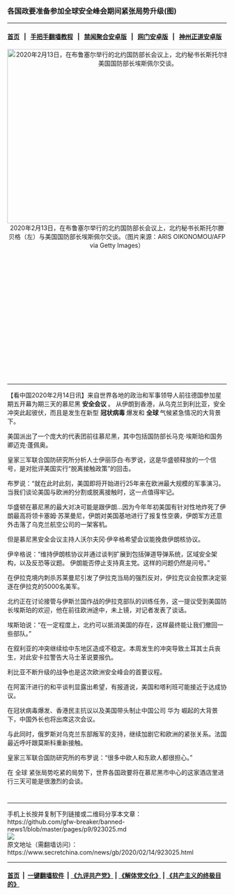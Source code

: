 ### 各国政要准备参加全球安全峰会期间紧张局势升级(图)
------------------------

#### [首页](https://github.com/gfw-breaker/banned-news1/blob/master/README.md) &nbsp;&nbsp;|&nbsp;&nbsp; [手把手翻墙教程](https://github.com/gfw-breaker/guides/wiki) &nbsp;&nbsp;|&nbsp;&nbsp; [禁闻聚合安卓版](https://github.com/gfw-breaker/bn-android) &nbsp;&nbsp;|&nbsp;&nbsp; [网门安卓版](https://github.com/oGate2/oGate) &nbsp;&nbsp;|&nbsp;&nbsp; [神州正道安卓版](https://github.com/SzzdOgate/update) 



<div class="article_right" style="fone-color:#000">
 <p style="text-align: center;">
  <img alt="2020年2月13日，在布鲁塞尔举行的北约国防部长会议上，北约秘书长斯托尔滕贝格（左）与美国国防部长埃斯佩尔交谈。" src="https://img3.secretchina.com/pic/2020/2-14/p2627081a964654933-ss.jpg" style="height:399px; width:600px"/>
  <br>
   2020年2月13日，在布鲁塞尔举行的北约国防部长会议上，北约秘书长斯托尔滕贝格（左）与美国国防部长埃斯佩尔交谈。（图片来源：ARIS OIKONOMOU/AFP via Getty Images）
   <span id="hideid" name="hideid" style="color:red;display:none;">
    <span href="https://www.secretchina.com">
    </span>
   </span>
  </br>
 </p>
 <div id="txt-mid1-t21-2017">
  <ins class="adsbygoogle" data-ad-client="ca-pub-1276641434651360" data-ad-slot="2451032099" style="display:inline-block;width:336px;height:280px">
  </ins>
  

---


  </div>
 </div>
 <p>
  【看中国2020年2月14日讯】来自世界各地的政治和军事领导人前往德国参加星期五开幕为期三天的慕尼黑
  <strong>
   <span href="https://www.secretchina.com/news/gb/tag/安全会议" target="_blank">
    安全会议
   </span>
  </strong>
  。 从伊朗到香港，从乌克兰到利比亚，安全冲突此起彼伏，而且是发生在新型
  <strong>
   冠状病毒
  </strong>
  爆发和
  <strong>
   全球
  </strong>
  气候紧急情况的大背景下。
  <span id="hideid" name="hideid" style="color:red;display:none;">
   <span href="https://www.secretchina.com">
   </span>
  </span>
 </p>
 <p>
  美国派出了一个庞大的代表团前往慕尼黑，其中包括国防部长马克·埃斯珀和国务卿迈克·蓬佩奥。
 </p>
 <p>
  皇家三军联合国防研究所分析人士伊丽莎白·布罗说，这是华盛顿释放的一个信号，是对批评美国实行“脱离接触政策”的回击。
 </p>
 <p>
  布罗说：“就在此时此刻，美国即将开始进行25年来在欧洲最大规模的军事演习。当我们谈论美国与欧洲的分割或脱离接触时，这一点值得牢记。
 </p>
 <p>
  华盛顿在慕尼黑的最大对决可能是跟伊朗...因为今年年初美国有针对性地炸死了伊朗最高将领卡塞姆·苏莱曼尼，伊朗对美国基地进行了报复性空袭，伊朗军方还意外击落了乌克兰航空公司的一架客机。
 </p>
 <p>
  但是慕尼黑安全会议主持人沃尔夫冈·伊辛格希望会议能挽救伊朗核协议。
 </p>
 <p>
  伊辛格说：“维持伊朗核协议并通过谈判扩展到包括弹道导弹系统，区域安全架构，以及反恐等议题。 伊朗能否停止支持真主党。这样的问题仍然是问号。”
 </p>
 <p>
  在伊拉克境内刺杀苏莱曼尼引发了伊拉克当局的强烈反对，伊拉克议会投票决定驱逐在伊拉克的5000名美军。
 </p>
 <p>
  北约正在讨论接管与伊斯兰国作战的伊拉克部队的训练任务，这一提议受到美国防长埃斯珀的欢迎，他在前往欧洲途中，未上镜，对记者发表了谈话。
 </p>
 <p>
  埃斯珀说：“在一定程度上，北约可以抵消美国的存在，这样最终能让我们撤回一些部队。”
 </p>
 <p>
  在叙利亚的冲突继续给中东地区造成不稳定。本周发生的冲突导致土耳其士兵丧生，对此安卡拉警告大马士革说要报仇。
 </p>
 <p>
  利比亚不断升级的战争也是这次欧洲安全峰会的首要议程。
 </p>
 <p>
  在阿富汗进行的和平谈判显露出希望，有报道说，美国和塔利班可能接近于达成协议。
 </p>
 <p>
  在冠状病毒爆发、香港民主抗议以及美国带头制止中国公司
  <span href="https://www.secretchina.com/news/gb/tag/华为" target="_blank">
   华为
  </span>
  崛起的大背景下，中国外长也将出席这次会议。
 </p>
 <p>
  与此同时，俄罗斯对乌克兰东部叛军的支持，继续加剧它和欧洲的紧张关系。法国最近呼吁跟莫斯科重新接触。
 </p>
 <p>
  皇家三军联合国防研究所的布罗说：“很多中欧人和东欧人都很担心。”
 </p>
 <p>
  在
  <span href="https://www.secretchina.com/news/gb/tag/全球" target="_blank">
   全球
  </span>
  紧张局势吃紧的局势下，世界各国政要将在慕尼黑市中心的这家酒店里进行三天可能是很激烈的会谈。
  <center>
   <div>
    <div id="txt-mid2-t22-2017" style="display: block;  max-height: 351px;  overflow: hidden;">
     <div id="SC-21xxx">
     </div>
     <ins class="adsbygoogle" data-ad-client="ca-pub-1276641434651360" data-ad-format="auto" data-ad-slot="4301710469" data-full-width-responsive="true" style="display:block">
     </ins>
    </div>
   </div>
  </center>
  <div style="padding-top:12px;">
  </div>
 </p>
</div>

<hr/>
手机上长按并复制下列链接或二维码分享本文章：<br/>
https://github.com/gfw-breaker/banned-news1/blob/master/pages/p9/923025.md <br/>
<a href='https://github.com/gfw-breaker/banned-news1/blob/master/pages/p9/923025.md'><img src='https://github.com/gfw-breaker/banned-news1/blob/master/pages/p9/923025.md.png'/></a> <br/>
原文地址（需翻墙访问）：https://www.secretchina.com/news/gb/2020/02/14/923025.html


------------------------
#### [首页](https://github.com/gfw-breaker/banned-news1/blob/master/README.md) &nbsp;|&nbsp; [一键翻墙软件](https://github.com/gfw-breaker/nogfw/blob/master/README.md) &nbsp;| [《九评共产党》](https://github.com/gfw-breaker/9ping.md/blob/master/README.md#九评之一评共产党是什么) | [《解体党文化》](https://github.com/gfw-breaker/jtdwh.md/blob/master/README.md) | [《共产主义的终极目的》](https://github.com/gfw-breaker/gczydzjmd.md/blob/master/README.md)


<img src='http://gfw-breaker.win/banned-news/pages/p9/923025.md' width='0px' height='0px'/>